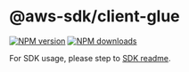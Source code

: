 # @aws-sdk/client-glue

[![NPM version](https://img.shields.io/npm/v/@aws-sdk/client-glue/beta.svg)](https://www.npmjs.com/package/@aws-sdk/client-glue)
[![NPM downloads](https://img.shields.io/npm/dm/@aws-sdk/client-glue.svg)](https://www.npmjs.com/package/@aws-sdk/client-glue)

For SDK usage, please step to [SDK readme](https://github.com/aws/aws-sdk-js-v3).
